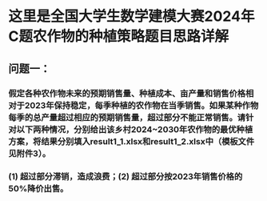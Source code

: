 # 这里是全国大学生数学建模大赛2024年C题农作物的种植策略题目思路详解

## 问题一：

### 假定各种农作物未来的预期销售量、种植成本、亩产量和销售价格相对于2023年保持稳定，每季种植的农作物在当季销售。如果某种作物每季的总产量超过相应的预期销售量，超过部分不能正常销售。请针对以下两种情况，分别给出该乡村2024~2030年农作物的最优种植方案，将结果分别填入result1_1.xlsx和result1_2.xlsx中（模板文件见附件3）。

### (1) 超过部分滞销，造成浪费；(2) 超过部分按2023年销售价格的50%降价出售。
